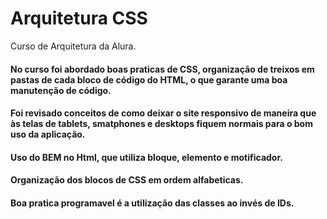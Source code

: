 # Arquitetura CSS
Curso de Arquitetura da Alura.


#### No curso foi abordado boas praticas de CSS, organização de treixos em pastas de cada bloco de código do HTML, o que garante uma boa manutenção de código.

#### Foi revisado conceitos de como deixar o site responsivo de maneira que às telas de tablets, smatphones e desktops fiquem normais para o bom uso da aplicação.

#### Uso do BEM no Html, que utiliza bloque, elemento e motificador.

#### Organização dos blocos de CSS em ordem alfabeticas.

#### Boa pratica programavel é a utilização das classes ao invés de IDs.



